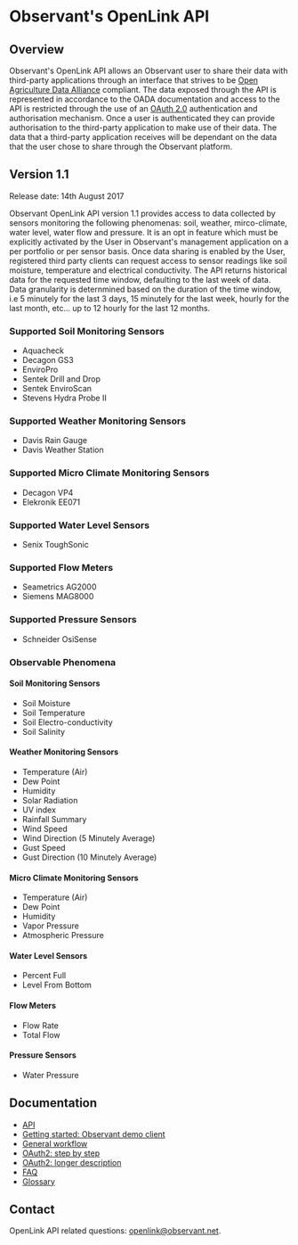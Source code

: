 # Observant's OpenLink API 

## Overview  
Observant's OpenLink API allows an Observant user to share their data with third-party applications through an interface that strives to be [Open Agriculture Data Alliance](http://openag.io/) compliant. The data exposed through the API is represented in accordance to the OADA documentation and access to the API is restricted through the use of an [OAuth 2.0](http://oauth.net/) authentication and authorisation mechanism. Once a user is authenticated they can provide authorisation to the third-party application to make use of their data. The data that a third-party application receives will be dependant on the data that the user chose to share through the Observant platform.

## Version 1.1

Release date: 14th August 2017

Observant OpenLink API version 1.1 provides access to data collected by sensors monitoring the following phenomenas: soil, weather, mirco-climate, water level, water flow and pressure. It is an opt in feature which must be explicitly activated by the User in Observant's management application on a per portfolio or per sensor basis. Once data sharing is enabled by the User, registered third party clients can request access to sensor readings like soil moisture, temperature and electrical conductivity. The API returns historical data for the requested time window, defaulting to the last week of data. Data granularity is deternmined based on the duration of the time window, i.e 5 minutely for the last 3 days, 15 minutely for the last week, hourly for the last month, etc... up to 12 hourly for the last 12 months. 

### Supported Soil Monitoring Sensors
* Aquacheck
* Decagon GS3
* EnviroPro
* Sentek Drill and Drop
* Sentek EnviroScan
* Stevens Hydra Probe II

### Supported Weather Monitoring Sensors
* Davis Rain Gauge
* Davis Weather Station

### Supported Micro Climate Monitoring Sensors
* Decagon VP4
* Elekronik EE071

### Supported Water Level Sensors
* Senix ToughSonic

### Supported Flow Meters
* Seametrics AG2000
* Siemens MAG8000

### Supported Pressure Sensors
* Schneider OsiSense 

### Observable Phenomena
#### Soil Monitoring Sensors
* Soil Moisture
* Soil Temperature
* Soil Electro-conductivity
* Soil Salinity

#### Weather Monitoring Sensors
* Temperature (Air)
* Dew Point
* Humidity
* Solar Radiation
* UV index
* Rainfall Summary
* Wind Speed
* Wind Direction (5 Minutely Average)
* Gust Speed
* Gust Direction (10 Minutely Average)

#### Micro Climate Monitoring Sensors
* Temperature (Air)
* Dew Point
* Humidity
* Vapor Pressure
* Atmospheric Pressure

#### Water Level Sensors
* Percent Full
* Level From Bottom

#### Flow Meters
* Flow Rate
* Total Flow

#### Pressure Sensors
* Water Pressure

## Documentation

* [API](API.md)
* [Getting started: Observant demo client](GettingStarted.md)
* [General workflow](Workflow.md)
* [OAuth2: step by step](OAuth2-step-by-step.md)
* [OAuth2: longer description](OAuth2-details.md)
* [FAQ](FAQ.md)
* [Glossary](Glossary.md)

## Contact

OpenLink API related questions: openlink@observant.net.
